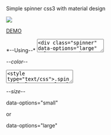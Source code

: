 Simple spinner css3 with material design


<img src="https://lh3.googleusercontent.com/yn0zcwUKrD0mQ1TZpVUAMohqlq9X5iTOeoaHsNMZK3s=s100-no" />

<p data-height="268" data-theme-id="15592" data-slug-hash="pJRVNK" data-default-tab="result" data-user="thuanitdn" class='codepen'><a href='http://codepen.io/thuanitdn/pen/pJRVNK/' target="_blank">DEMO</a></p>
<script async src="//assets.codepen.io/assets/embed/ei.js"></script>
*--Using--*

<textarea><div class="spinner" data-options="large"  role="progressbar" aria-valuetext="Loading…"></div></textarea>

*--color--*

<textarea><style type="text/css">.spinner{color:yourcolor;}</style></textarea> 

*--size--*

data-options="small"

 or
 
data-options="large"


